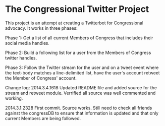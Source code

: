 The Congressional Twitter Project
========
This project is an attempt at creating a Twitterbot for Congressional advocacy. It works in three phases:

Phase 1: Get a list of all current Members of Congress that includes their social media handles.

Phase 2: Build a following list for a user from the Members of Congress twitter handles.

Phase 3: Follow the Twitter stream for the user and on a tweet event where the text-body matches a line-delimited list, have the user's account retweet the Member of Congress' account. 


Change log:
2014.3.4.1618
Updated README file and added source for the stream and retweet module. Verrified all source was well commented and working.

2014.3.1.2328
First commit. Source works. Still need to check all friends against the congressDB to ensure that information is updated and that only current Members are being followed. 
